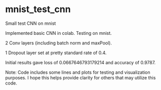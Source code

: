 # mnist_test_cnn
Small test CNN on mnist

Implemented basic CNN in colab. Testing on mnist.

2 Conv layers (including batch norm and maxPool).

1 Dropout layer set at pretty standard rate of 0.4.

Initial results gave loss of 0.0667646793179214 and accuracy of 0.9787.

Note: Code includes some lines and plots for testing and visualization purposes. I hope this helps provide clarity for others that may utilize this code.
